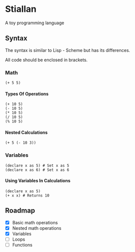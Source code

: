 # Stiallan
A toy programming language

## Syntax
The syntax is similar to Lisp - Scheme but has its differences.

All code should be enclosed in brackets.

### Math
```
(+ 5 5)
```

#### Types Of Operations
```
(+ 10 5)
(- 10 5)
(* 10 5)
(/ 10 5)
(% 10 5)
```

#### Nested Calculations
```
(+ 5 (- 10 3))
```

### Variables

```
(declare x as 5) # Set x as 5
(declare x as 6) # Set x as 6
```

#### Using Variables In Calculations
```
(declare x as 5)
(+ x x) # Returns 10
```

## Roadmap
- [x]  Basic math operations
- [x]  Nested math operations
- [x]  Variables
- [ ]  Loops
- [ ]  Functions
